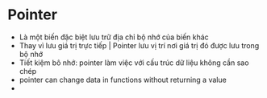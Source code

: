 # Pointer
- Là một biến đặc biệt lưu trữ địa chỉ bộ nhớ của biến khác
- Thay vì lưu giá trị trực tiếp | Pointer lưu vị trí nơi giá trị đó được lưu trong bộ nhớ
- Tiết kiệm bô nhớ: pointer làm việc với cấu trúc dữ liệu không cần sao chép
- pointer can change data in functions without returning a value
- 